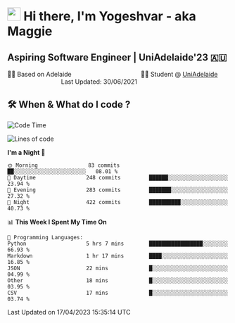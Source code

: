 <h1><img src="https://emojis.slackmojis.com/emojis/images/1531849430/4246/blob-sunglasses.gif?1531849430" width="30"/> Hi there, I'm Yogeshvar - aka Maggie</h1>

## Aspiring Software Engineer | UniAdelaide'23 🇦🇺  
🏂🏻  Based on Adelaide &nbsp;&nbsp;&nbsp;&nbsp;&nbsp;&nbsp;&nbsp;&nbsp;&nbsp;&nbsp;&nbsp;&nbsp;&nbsp;&nbsp;&nbsp;&nbsp;&nbsp;&nbsp;&nbsp;&nbsp;&nbsp;&nbsp;&nbsp;&nbsp;&nbsp;&nbsp;&nbsp;&nbsp;&nbsp;&nbsp;&nbsp;&nbsp;&nbsp;&nbsp;&nbsp;&nbsp;&nbsp;&nbsp;&nbsp;👨‍💻 Student @ [UniAdelaide](https://www.adelaide.edu.au)   &nbsp;&nbsp;&nbsp;&nbsp;&nbsp;&nbsp;&nbsp;&nbsp;&nbsp;&nbsp;&nbsp;&nbsp;&nbsp;&nbsp;&nbsp;&nbsp;&nbsp;&nbsp;&nbsp;&nbsp;&nbsp;&nbsp;&nbsp;&nbsp;&nbsp;&nbsp;&nbsp;&nbsp;&nbsp;&nbsp;&nbsp;Last Updated: 30/06/2021

## 🛠 When & What do I code ?  

<!--START_SECTION:waka-->
![Code Time](http://img.shields.io/badge/Code%20Time-2%2C082%20hrs%2020%20mins-blue)

![Lines of code](https://img.shields.io/badge/From%20Hello%20World%20I%27ve%20Written-3.5%20million%20lines%20of%20code-blue)

**I'm a Night 🦉** 

```text
🌞 Morning                83 commits          ██░░░░░░░░░░░░░░░░░░░░░░░   08.01 % 
🌆 Daytime                248 commits         ██████░░░░░░░░░░░░░░░░░░░   23.94 % 
🌃 Evening                283 commits         ███████░░░░░░░░░░░░░░░░░░   27.32 % 
🌙 Night                  422 commits         ██████████░░░░░░░░░░░░░░░   40.73 % 
```


📊 **This Week I Spent My Time On** 

```text
💬 Programming Languages: 
Python                   5 hrs 7 mins        █████████████████░░░░░░░░   66.93 % 
Markdown                 1 hr 17 mins        ████░░░░░░░░░░░░░░░░░░░░░   16.85 % 
JSON                     22 mins             █░░░░░░░░░░░░░░░░░░░░░░░░   04.99 % 
Other                    18 mins             █░░░░░░░░░░░░░░░░░░░░░░░░   03.95 % 
CSV                      17 mins             █░░░░░░░░░░░░░░░░░░░░░░░░   03.74 % 
```


 Last Updated on 17/04/2023 15:35:14 UTC
<!--END_SECTION:waka-->
